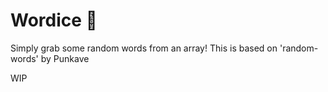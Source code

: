 # Wordice 🎲
Simply grab some random words from an array! This is based on 'random-words' by Punkave

WIP
